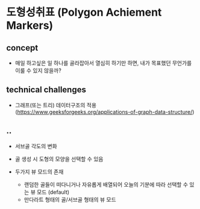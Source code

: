 # 도형성취표 (Polygon Achiement Markers)

## concept

- 매일 하고싶은 일 하나를 골라잡아서 열심히 하기만 하면, 내가 목표했던 무언가를 이룰 수 있지 않을까?

## technical challenges

- 그래프(또는 트리) 데이터구조의 적용 (https://www.geeksforgeeks.org/applications-of-graph-data-structure/)

## ..

- 서브골 각도의 변화

- 골 생성 시 도형의 모양을 선택할 수 있음

- 두가지 뷰 모드의 존재
  - 랜덤한 골들이 떠다니거나 자유롭게 배열되어 오늘의 기분에 따라 선택할 수 있는 뷰 모드 (default)
  - 만다라트 형태의 골/서브골 형태의 뷰 모드
